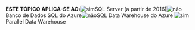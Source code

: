 <Token>**ESTE TÓPICO APLICA-SE AO:**![sim](media/yes.png)SQL Server (a partir de 2016)![não](media/no.png)Banco de Dados SQL do Azure![não](media/no.png)SQL Data Warehouse do Azure ![sim](media/yes.png)Parallel Data Warehouse </Token>

